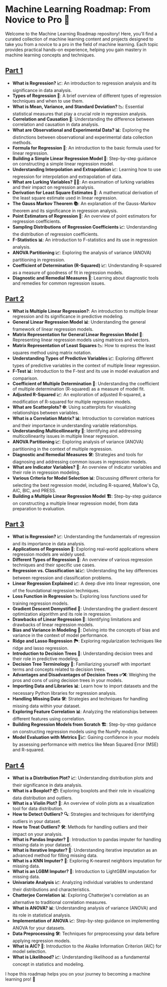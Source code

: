 # Machine Learning Roadmap: From Novice to Pro 🚀

Welcome to the Machine Learning Roadmap repository! Here, you'll find a curated collection of machine learning content and projects designed to take you from a novice to a pro in the field of machine learning. Each topic provides practical hands-on experience, helping you gain mastery in machine learning concepts and techniques.

## [Part 1](https://github.com/gjkaur/Machine_Learning_Roadmap_From_Novice_to_Pro/blob/main/Part_1.ipynb)
- **What is Regression? 📈**: An introduction to regression analysis and its significance in data analysis. 
- **Types of Regression 🔄**: A brief overview of different types of regression techniques and when to use them. 
- **What is Mean, Variance, and Standard Deviation?  📉**: Essential statistical measures that play a crucial role in regression analysis.
- **Correlation and Causation 🤝**: Understanding the difference between correlation and causation in data analysis. 
- **What are Observational and Experimental Data? 📊**: Exploring the distinctions between observational and experimental data collection methods. 
- **Formula for Regression 📝**: An introduction to the basic formula used for linear regression. 
- **Building a Simple Linear Regression Model 🧮**: Step-by-step guidance on constructing a simple linear regression model. 
- **Understanding Interpolation and Extrapolation 📈**: Learning how to use regression for interpolation and extrapolation of data.
- **What are Lurking Variables? 🕵️‍♂️**: An examination of lurking variables and their impact on regression analysis. 
- **Derivation for Least Square Estimates 📐**: A mathematical derivation of the least square estimate used in linear regression. 
- **The Gauss Markov Theorem 📚**: An explanation of the Gauss-Markov theorem and its significance in regression analysis. 
- **Point Estimators of Regression 🎯**: An overview of point estimators for regression coefficients. 
- **Sampling Distributions of Regression Coefficients 📈**: Understanding the distribution of regression coefficients. 
- **F-Statistics 📊**: An introduction to F-statistics and its use in regression analysis. 
- **ANOVA Partitioning 📈**: Exploring the analysis of variance (ANOVA) partitioning in regression. 
- **Coefficient of Determination (R-Squared) 📈**: Understanding R-squared as a measure of goodness of fit in regression models. 
- **Diagnostic and Remedial Measures 🧰**: Learning about diagnostic tools and remedies for common regression issues. 
  
## [Part 2](https://github.com/gjkaur/Machine_Learning_Roadmap_From_Novice_to_Pro/blob/main/Part_2.ipynb)

- **What is Multiple Linear Regression?**: An introduction to multiple linear regression and its significance in predictive modeling.
- **General Linear Regression Model 📊**: Understanding the general framework of linear regression models.
- **Matrix Representation for General Linear Regression Model 🧮**: Representing linear regression models using matrices and vectors.
- **Matrix Representation of Least Squares 📉**: How to express the least squares method using matrix notation.
- **Understanding Types of Predictive Variables 📈**: Exploring different types of predictive variables in the context of multiple linear regression.
- **F-Test 📊**: Introduction to the F-test and its use in model evaluation and comparison.
- **Coefficient of Multiple Determination 🎯**: Understanding the coefficient of multiple determination (R-squared) as a measure of model fit.
- **Adjusted R-Squared 📈**: An exploration of adjusted R-squared, a modification of R-squared for multiple regression models.
- **What are Scatterplots? 🌐**: Using scatterplots for visualizing relationships between variables.
- **What is a Correlation Matrix? 📊**: Introduction to correlation matrices and their importance in understanding variable relationships.
- **Understanding Multicollinearity 🧐**: Identifying and addressing multicollinearity issues in multiple linear regression.
- **ANOVA Partitioning 📈**: Exploring analysis of variance (ANOVA) partitioning in the context of multiple regression.
- **Diagnostic and Remedial Measures 🛠️**: Strategies and tools for diagnosing and addressing common issues in regression models.
- **What are Indicator Variables? 🚥**: An overview of indicator variables and their role in regression modeling.
- **Various Criteria for Model Selection 📊**: Discussing different criteria for selecting the best regression model, including R-squared, Mallow's Cp, AIC, BIC, and PRESS.
- **Building a Multiple Linear Regression Model 🏗️**: Step-by-step guidance on constructing a multiple linear regression model, from data preparation to evaluation.
  
## [Part 3](https://github.com/gjkaur/Machine_Learning_Roadmap_From_Novice_to_Pro/blob/main/Part_3.ipynb)
- **What is Regression? 📈**: Understanding the fundamentals of regression and its importance in data analysis.
- **Applications of Regression 🚀**: Exploring real-world applications where regression models are widely used.
- **Different Types of Regression 🔄**: An overview of various regression techniques and their specific use cases.
- **Regression vs. Classification 📊📈**: Understanding the key differences between regression and classification problems.
- **Linear Regression Explained 📈**: A deep dive into linear regression, one of the foundational regression techniques.
- **Loss Function in Regression 📉**: Exploring loss functions used for training regression models.
- **Gradient Descent Demystified 🚀**: Understanding the gradient descent optimization algorithm and its role in regression.
- **Drawbacks of Linear Regression 🤔**: Identifying limitations and drawbacks of linear regression models.
- **Bias and Variance in Modeling 🎯**: Delving into the concepts of bias and variance in the context of model performance.
- **Ridge and Lasso Regression 🏞️**: Exploring regularization techniques like ridge and lasso regression.
- **Introduction to Decision Trees 🌲**: Understanding decision trees and their role in predictive modeling.
- **Decision Tree Terminology 🌳**: Familiarizing yourself with important terms and concepts related to decision trees.
- **Advantages and Disadvantages of Decision Trees ✅❌**: Weighing the pros and cons of using decision trees in your models.
- **Importing Data and Libraries 📊**: Learn how to import datasets and the necessary Python libraries for regression analysis.
- **Handling Missing Data 🛠️**: Strategies and techniques for handling missing data within your dataset.
- **Exploring Feature Correlation 📊**: Analyzing the relationships between different features using correlation.
- **Building Regression Models from Scratch 🏗️**: Step-by-step guidance on constructing regression models using the NumPy module.
- **Model Evaluation with Metrics 📏📈**: Gaining confidence in your models by assessing performance with metrics like Mean Squared Error (MSE) and R-squared.

## [Part 4](https://github.com/gjkaur/Machine_Learning_Roadmap_From_Novice_to_Pro/blob/main/Part_4.ipynb)
- **What is a Distribution Plot? 📈**: Understanding distribution plots and their significance in data analysis.
- **What is a Boxplot? 📦**: Exploring boxplots and their role in visualizing data distribution and outliers.
- **What is a Violin Plot? 🎻**: An overview of violin plots as a visualization tool for data distribution.
- **How to Detect Outliers? 🔍**: Strategies and techniques for identifying outliers in your dataset.
- **How to Treat Outliers? 🛠️**: Methods for handling outliers and their impact on your analysis.
- **What is Pandas Imputer? 🐼**: Introduction to pandas imputer for handling missing data in your dataset.
- **What is Iterative Imputer? 🔄**: Understanding iterative imputation as an advanced method for filling missing data.
- **What is a KNN Imputer? 🤝**: Exploring K-nearest neighbors imputation for missing data.
- **What is an LGBM Imputer? 🌳**: Introduction to LightGBM imputation for missing data.
- **Univariate Analysis 📈**: Analyzing individual variables to understand their distributions and characteristics.
- **Chatterjee Correlation 📊**: Exploring Chatterjee's correlation as an alternative to traditional correlation measures.
- **What is ANOVA? 📊**: Understanding analysis of variance (ANOVA) and its role in statistical analysis.
- **Implementation of ANOVA 📈**: Step-by-step guidance on implementing ANOVA for your datasets.
- **Data Preprocessing 🛠️**: Techniques for preprocessing your data before applying regression models.
- **What is AIC? 📏**: Introduction to the Akaike Information Criterion (AIC) for model selection.
- **What is Likelihood? 📈**: Understanding likelihood as a fundamental concept in statistics and modeling.

I hope this roadmap helps you on your journey to becoming a machine learning pro! 🌟
